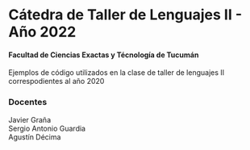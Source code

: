 # Cátedra de Taller de Lenguajes II - Año 2022 
#### Facultad de Ciencias Exactas y Técnología de Tucumán ####  
 
  
Ejemplos de código utilizados en la clase de taller de lenguajes II correspodientes al año 2020
### Docentes 
Javier Graña   
Sergio Antonio Guardia  
Agustín Décima 
